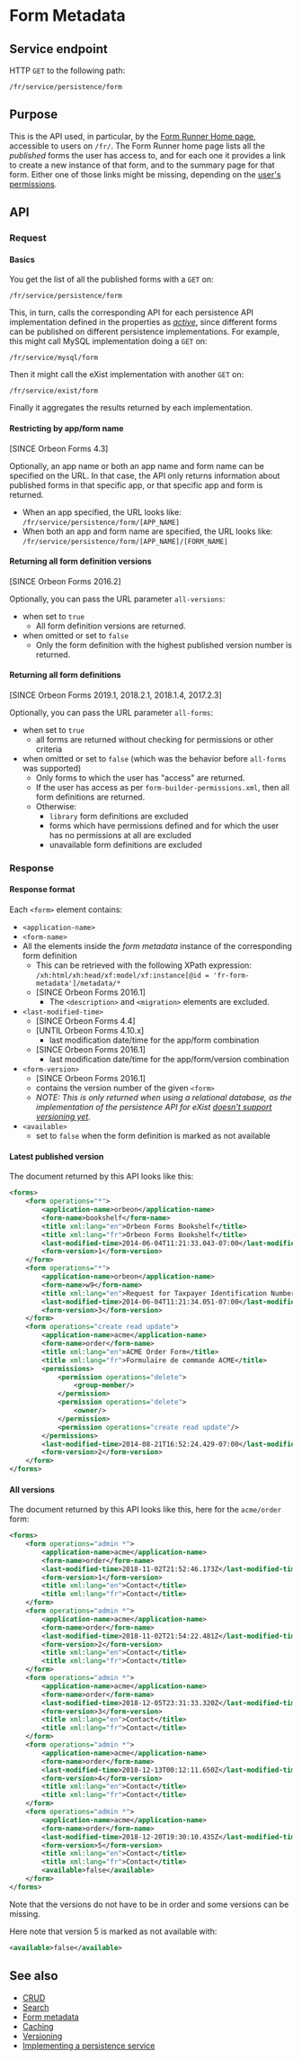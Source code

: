 # Form Metadata

## Service endpoint

HTTP `GET` to the following path:

```
/fr/service/persistence/form
```

## Purpose

This is the API used, in particular, by the [Form Runner Home page](../../feature/home-page.md), accessible to users on `/fr/`. The Form Runner home page lists all the *published* forms the user has access to, and for each one it provides a link to create a new instance of that form, and to the summary page for that form. Either one of those links might be missing, depending on the [user's permissions](../../../form-runner/access-control/README.md).

## API

### Request

#### Basics

You get the list of all the published forms with a `GET` on:

``` 
/fr/service/persistence/form
```

This, in turn, calls the corresponding API for each persistence API implementation defined in the properties as [*active*](../../../configuration/properties/persistence.md#property_active), since different forms can be published on different persistence implementations. For example, this might call MySQL implementation doing a `GET` on:
 
    /fr/service/mysql/form
    
Then it might call the eXist implementation with another `GET` on:
 
    /fr/service/exist/form
    
Finally it aggregates the results returned by each implementation.

#### Restricting by app/form name

[SINCE Orbeon Forms 4.3]

Optionally, an app name or both an app name and form name can be specified on the URL. In that case, the API only returns information about published forms in that specific app, or that specific app and form is returned.

* When an app specified, the URL looks like:  
  `/fr/service/persistence/form/[APP_NAME]`
* When both an app and form name are specified, the URL looks like:  
  `/fr/service/persistence/form/[APP_NAME]/[FORM_NAME]`
  
#### Returning all form definition versions
  
[SINCE Orbeon Forms 2016.2]

Optionally, you can pass the URL parameter `all-versions`:

- when set to `true`
    - All form definition versions are returned.
- when omitted or set to `false`
    - Only the form definition with the highest published version number is returned.

#### Returning all form definitions

[SINCE Orbeon Forms 2019.1, 2018.2.1, 2018.1.4, 2017.2.3]

Optionally, you can pass the URL parameter `all-forms`:

- when set to `true`
    - all forms are returned without checking for permissions or other criteria
- when omitted or set to `false` (which was the behavior before `all-forms` was supported)
    - Only forms to which the user has "access" are returned.
    - If the user has access as per `form-builder-permissions.xml`, then all form definitions are returned.
    - Otherwise:
        - `library` form definitions are excluded 
        - forms which have permissions defined and for which the user has no permissions at all are excluded
        - unavailable form definitions are excluded

### Response

#### Response format 

Each `<form>` element contains:

- `<application-name>`
- `<form-name>`
- All the elements inside the *form metadata* instance of the corresponding form definition
    - This can be retrieved with the following XPath expression:  
      `/xh:html/xh:head/xf:model/xf:instance[@id = 'fr-form-metadata']/metadata/*`
    - [SINCE Orbeon Forms 2016.1]
        - The `<description>` and `<migration>` elements are excluded.
- `<last-modified-time>`
    - [SINCE Orbeon Forms 4.4]
    - [UNTIL Orbeon Forms 4.10.x]
        - last modification date/time for the app/form combination
    - [SINCE Orbeon Forms 2016.1]
        - last modification date/time for the app/form/version combination
- `<form-version>`
    - [SINCE Orbeon Forms 2016.1]
    - contains the version number of the given `<form>`
    - *NOTE: This is only returned when using a relational database, as the implementation of the persistence API for eXist [doesn't support versioning yet](https://github.com/orbeon/orbeon-forms/issues/1524).*
- `<available>`
    - set to `false` when the form definition is marked as not available

#### Latest published version

The document returned by this API looks like this:

```xml
<forms>
    <form operations="*">
        <application-name>orbeon</application-name>
        <form-name>bookshelf</form-name>
        <title xml:lang="en">Orbeon Forms Bookshelf</title>
        <title xml:lang="fr">Orbeon Forms Bookshelf</title>
        <last-modified-time>2014-06-04T11:21:33.043-07:00</last-modified-time>
        <form-version>1</form-version>
    </form>
    <form operations="*">
        <application-name>orbeon</application-name>
        <form-name>w9</form-name>
        <title xml:lang="en">Request for Taxpayer Identification Number and Certification</title>
        <last-modified-time>2014-06-04T11:21:34.051-07:00</last-modified-time>
        <form-version>3</form-version>
    </form>
    <form operations="create read update">
        <application-name>acme</application-name>
        <form-name>order</form-name>
        <title xml:lang="en">ACME Order Form</title>
        <title xml:lang="fr">Formulaire de commande ACME</title>
        <permissions>
            <permission operations="delete">
                <group-member/>
            </permission>
            <permission operations="delete">
                <owner/>
            </permission>
            <permission operations="create read update"/>
        </permissions>
        <last-modified-time>2014-08-21T16:52:24.429-07:00</last-modified-time>
        <form-version>2</form-version>
    </form>
</forms>
```

#### All versions

The document returned by this API looks like this, here for the `acme/order` form:

```xml
<forms>
    <form operations="admin *">
        <application-name>acme</application-name>
        <form-name>order</form-name>
        <last-modified-time>2018-11-02T21:52:46.173Z</last-modified-time>
        <form-version>1</form-version>
        <title xml:lang="en">Contact</title>
        <title xml:lang="fr">Contact</title>
    </form>
    <form operations="admin *">
        <application-name>acme</application-name>
        <form-name>order</form-name>
        <last-modified-time>2018-11-02T21:54:22.481Z</last-modified-time>
        <form-version>2</form-version>
        <title xml:lang="en">Contact</title>
        <title xml:lang="fr">Contact</title>
    </form>
    <form operations="admin *">
        <application-name>acme</application-name>
        <form-name>order</form-name>
        <last-modified-time>2018-12-05T23:31:33.320Z</last-modified-time>
        <form-version>3</form-version>
        <title xml:lang="en">Contact</title>
        <title xml:lang="fr">Contact</title>
    </form>
    <form operations="admin *">
        <application-name>acme</application-name>
        <form-name>order</form-name>
        <last-modified-time>2018-12-13T00:12:11.650Z</last-modified-time>
        <form-version>4</form-version>
        <title xml:lang="en">Contact</title>
        <title xml:lang="fr">Contact</title>
    </form>
    <form operations="admin *">
        <application-name>acme</application-name>
        <form-name>order</form-name>
        <last-modified-time>2018-12-20T19:30:10.435Z</last-modified-time>
        <form-version>5</form-version>
        <title xml:lang="en">Contact</title>
        <title xml:lang="fr">Contact</title>
        <available>false</available>
    </form>
</forms>
```

Note that the versions do not have to be in order and some versions can be missing.

Here note that version 5 is marked as not available with:

```xml
<available>false</available>
```

## See also

- [CRUD](crud.md)
- [Search](search.md)
- [Form metadata](forms-metadata.md)
- [Caching](caching.md)
- [Versioning](versioning.md)
- [Implementing a persistence service](implementing-a-persistence-service.md)
